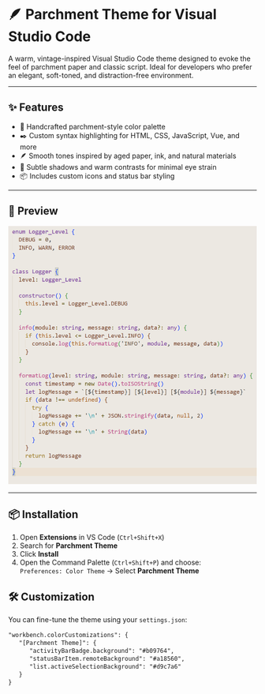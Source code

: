 # 🪶 Parchment Theme for Visual Studio Code

A warm, vintage-inspired Visual Studio Code theme designed to evoke the feel of parchment paper and classic script. Ideal for developers who prefer an elegant, soft-toned, and distraction-free environment.

---

## ✨ Features

- 📜 Handcrafted parchment-style color palette
- ✒️ Custom syntax highlighting for HTML, CSS, JavaScript, Vue, and more
- 🪶 Smooth tones inspired by aged paper, ink, and natural materials
- 🎨 Subtle shadows and warm contrasts for minimal eye strain
- 📦 Includes custom icons and status bar styling

---

## 🌈 Preview

![Parchment Theme Screenshot](./preview_code.png)

---

## 📦 Installation

1. Open **Extensions** in VS Code (`Ctrl+Shift+X`)
2. Search for **Parchment Theme**
3. Click **Install**
4. Open the Command Palette (`Ctrl+Shift+P`) and choose:  
   `Preferences: Color Theme` → Select **Parchment Theme**

## 🛠 Customization

You can fine-tune the theme using your `settings.json`:

```jsonc
"workbench.colorCustomizations": {
   "[Parchment Theme]": {
      "activityBarBadge.background": "#b09764",
      "statusBarItem.remoteBackground": "#a18560",
      "list.activeSelectionBackground": "#d9c7a6"
   }
}
```
